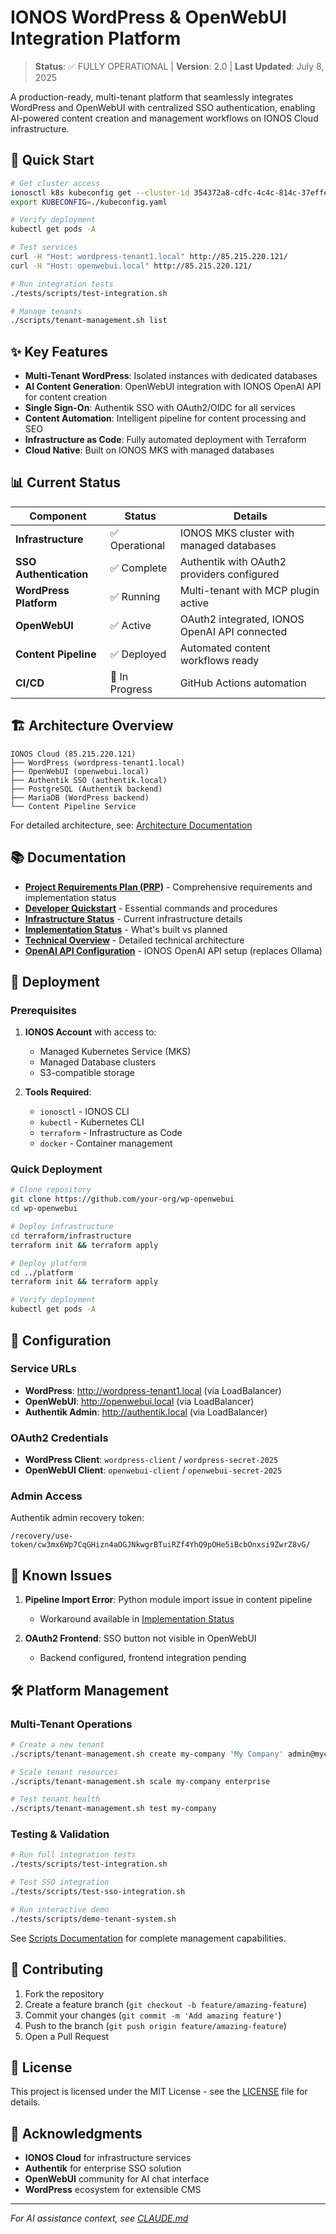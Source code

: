 # IONOS WordPress & OpenWebUI Integration Platform

> **Status**: ✅ FULLY OPERATIONAL | **Version**: 2.0 | **Last Updated**: July 8, 2025

A production-ready, multi-tenant platform that seamlessly integrates WordPress and OpenWebUI with centralized SSO authentication, enabling AI-powered content creation and management workflows on IONOS Cloud infrastructure.

## 🚀 Quick Start

```bash
# Get cluster access
ionosctl k8s kubeconfig get --cluster-id 354372a8-cdfc-4c4c-814c-37effe9bf8a2
export KUBECONFIG=./kubeconfig.yaml

# Verify deployment
kubectl get pods -A

# Test services
curl -H "Host: wordpress-tenant1.local" http://85.215.220.121/
curl -H "Host: openwebui.local" http://85.215.220.121/

# Run integration tests
./tests/scripts/test-integration.sh

# Manage tenants
./scripts/tenant-management.sh list
```

## ✨ Key Features

- **Multi-Tenant WordPress**: Isolated instances with dedicated databases
- **AI Content Generation**: OpenWebUI integration with IONOS OpenAI API for content creation
- **Single Sign-On**: Authentik SSO with OAuth2/OIDC for all services
- **Content Automation**: Intelligent pipeline for content processing and SEO
- **Infrastructure as Code**: Fully automated deployment with Terraform
- **Cloud Native**: Built on IONOS MKS with managed databases

## 📊 Current Status

| Component | Status | Details |
|-----------|--------|---------|
| **Infrastructure** | ✅ Operational | IONOS MKS cluster with managed databases |
| **SSO Authentication** | ✅ Complete | Authentik with OAuth2 providers configured |
| **WordPress Platform** | ✅ Running | Multi-tenant with MCP plugin active |
| **OpenWebUI** | ✅ Active | OAuth2 integrated, IONOS OpenAI API connected |
| **Content Pipeline** | ✅ Deployed | Automated content workflows ready |
| **CI/CD** | 🔄 In Progress | GitHub Actions automation |

## 🏗️ Architecture Overview

```
IONOS Cloud (85.215.220.121)
├── WordPress (wordpress-tenant1.local)
├── OpenWebUI (openwebui.local)
├── Authentik SSO (authentik.local)
├── PostgreSQL (Authentik backend)
├── MariaDB (WordPress backend)
└── Content Pipeline Service
```

For detailed architecture, see: [Architecture Documentation](docs/ARCHITECTURE_STATUS.md)

## 📚 Documentation

- **[Project Requirements Plan (PRP)](PRP.md)** - Comprehensive requirements and implementation status
- **[Developer Quickstart](docs/DEVELOPER_QUICKSTART.md)** - Essential commands and procedures
- **[Infrastructure Status](docs/INFRASTRUCTURE_STATUS.md)** - Current infrastructure details
- **[Implementation Status](docs/IMPLEMENTATION_STATUS.md)** - What's built vs planned
- **[Technical Overview](docs/3.TECHNICAL_OVERVIEW.md)** - Detailed technical architecture
- **[OpenAI API Configuration](docs/OPENAI_API_CONFIGURATION.md)** - IONOS OpenAI API setup (replaces Ollama)

## 🚀 Deployment

### Prerequisites

1. **IONOS Account** with access to:
   - Managed Kubernetes Service (MKS)
   - Managed Database clusters
   - S3-compatible storage
   
2. **Tools Required**:
   - `ionosctl` - IONOS CLI
   - `kubectl` - Kubernetes CLI
   - `terraform` - Infrastructure as Code
   - `docker` - Container management

### Quick Deployment

```bash
# Clone repository
git clone https://github.com/your-org/wp-openwebui
cd wp-openwebui

# Deploy infrastructure
cd terraform/infrastructure
terraform init && terraform apply

# Deploy platform
cd ../platform
terraform init && terraform apply

# Verify deployment
kubectl get pods -A
```

## 🔧 Configuration

### Service URLs
- **WordPress**: http://wordpress-tenant1.local (via LoadBalancer)
- **OpenWebUI**: http://openwebui.local (via LoadBalancer)
- **Authentik Admin**: http://authentik.local (via LoadBalancer)

### OAuth2 Credentials
- **WordPress Client**: `wordpress-client` / `wordpress-secret-2025`
- **OpenWebUI Client**: `openwebui-client` / `openwebui-secret-2025`

### Admin Access
Authentik admin recovery token:
```
/recovery/use-token/cw3mx6Wp7CqGHizn4aOGJNkwgrBTuiRZf4YhQ9pOHe5iBcbOnxsi9ZwrZ8vG/
```

## 🐛 Known Issues

1. **Pipeline Import Error**: Python module import issue in content pipeline
   - Workaround available in [Implementation Status](docs/IMPLEMENTATION_STATUS.md#known-issues-and-workarounds)

2. **OAuth2 Frontend**: SSO button not visible in OpenWebUI
   - Backend configured, frontend integration pending

## 🛠️ Platform Management

### Multi-Tenant Operations
```bash
# Create a new tenant
./scripts/tenant-management.sh create my-company 'My Company' admin@mycompany.com pro

# Scale tenant resources
./scripts/tenant-management.sh scale my-company enterprise

# Test tenant health
./scripts/tenant-management.sh test my-company
```

### Testing & Validation
```bash
# Run full integration tests
./tests/scripts/test-integration.sh

# Test SSO integration
./tests/scripts/test-sso-integration.sh

# Run interactive demo
./tests/scripts/demo-tenant-system.sh
```

See [Scripts Documentation](scripts/README.md) for complete management capabilities.

## 🤝 Contributing

1. Fork the repository
2. Create a feature branch (`git checkout -b feature/amazing-feature`)
3. Commit your changes (`git commit -m 'Add amazing feature'`)
4. Push to the branch (`git push origin feature/amazing-feature`)
5. Open a Pull Request

## 📄 License

This project is licensed under the MIT License - see the [LICENSE](LICENSE) file for details.

## 🙏 Acknowledgments

- **IONOS Cloud** for infrastructure services
- **Authentik** for enterprise SSO solution
- **OpenWebUI** community for AI chat interface
- **WordPress** ecosystem for extensible CMS

---

*For AI assistance context, see [CLAUDE.md](CLAUDE.md)*